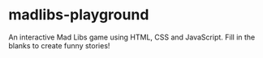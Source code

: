 # madlibs-playground
An interactive Mad Libs game using HTML, CSS and JavaScript. Fill in the blanks to create funny stories!
